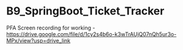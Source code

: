 # B9_SpringBoot_Ticket_Tracker
PFA Screen recording for working - https://drive.google.com/file/d/1cy2s4b6o-k3wTrAUjQ07nQh5ur3o-MPx/view?usp=drive_link 
